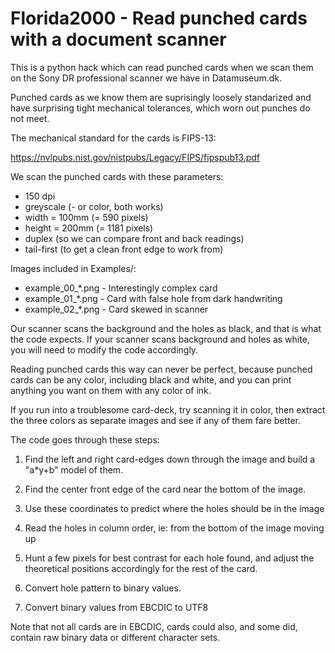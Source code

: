 # Florida2000 - Read punched cards with a document scanner

This is a python hack which can read punched cards when we scan them on
the Sony DR professional scanner we have in Datamuseum.dk.

Punched cards as we know them are suprisingly loosely standarized and have
surprising tight mechanical tolerances, which worn out punches do not meet.

The mechanical standard for the cards is FIPS-13:

   https://nvlpubs.nist.gov/nistpubs/Legacy/FIPS/fipspub13.pdf

We scan the punched cards with these parameters:

   * 150 dpi
   * greyscale (- or color, both works)
   * width = 100mm (= 590 pixels)
   * height = 200mm (= 1181 pixels)
   * duplex (so we can compare front and back readings)
   * tail-first (to get a clean front edge to work from)

Images included in Examples/:

   * example_00_*.png - Interestingly complex card
   * example_01_*.png - Card with false hole from dark handwriting
   * example_02_*.png - Card skewed in scanner

Our scanner scans the background and the holes as black, and
that is what the code expects.   If your scanner scans background
and holes as white, you will need to modify the code accordingly.

Reading punched cards this way can never be perfect, because
punched cards can be any color, including black and white, and
you can print anything you want on them with any color of ink.

If you run into a troublesome card-deck, try scanning it in color,
then extract the three colors as separate images and see if any
of them fare better.

The code goes through these steps:

1. Find the left and right card-edges down through the image and
   build a "a*y+b" model of them.

2. Find the center front edge of the card near the bottom of the image.

3. Use these coordinates to predict where the holes should be in the image

4. Read the holes in column order, ie: from the bottom of the image moving up

5. Hunt a few pixels for best contrast for each hole found, and adjust the
   theoretical positions accordingly for the rest of the card.

6. Convert hole pattern to binary values.

7. Convert binary values from EBCDIC to UTF8

Note that not all cards are in EBCDIC, cards could also, and
some did, contain raw binary data or different character sets.

